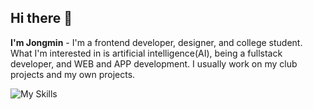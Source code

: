 ## Hi there 👋
**I'm Jongmin** - I'm a frontend developer, designer, and college student. What I'm interested in is artificial intelligence(AI), being a fullstack developer, and WEB and APP development. I usually work on my club projects and my own projects.

![My Skills](https://skillicons.dev/icons?i=js,ts,html,css,react,nextjs,py,flutter,dart,kotlin,c,cpp,cs)
